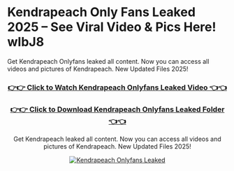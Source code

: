 # Kendrapeach Only Fans Leaked 2025 – See Viral Video & Pics Here! wIbJ8

Get Kendrapeach Onlyfans leaked all content. Now you can access all videos and pictures of Kendrapeach. New Updated Files 2025!  
<div align="center">
  
### [👉👉 Click to Watch Kendrapeach Onlyfans Leaked Video 👈👈](https://links2leaks.com/kendrapeach)  
### [👉👉 Click to Download Kendrapeach Onlyfans Leaked Folder 👈👈](https://links2leaks.com/kendrapeach)  

Get Kendrapeach leaked all content. Now you can access all videos and pictures of Kendrapeach. New Updated Files 2025!  

[![Kendrapeach Onlyfans Leaked](https://i.ibb.co/93hzkbrt/l2l.gif)](https://links2leaks.com/kendrapeach)  

</div>
